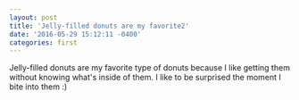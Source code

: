 ```yaml
---
layout: post
title: 'Jelly-filled donuts are my favorite2'
date: '2016-05-29 15:12:11 -0400'
categories: first
---
```


Jelly-filled donuts are my favorite type of donuts because I like getting them without knowing what's inside of them. I like to be surprised the moment I bite into them :)
